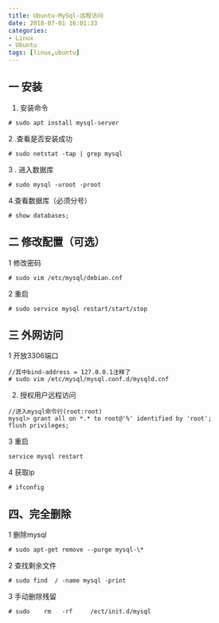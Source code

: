 ```yaml
---
title: Ubuntu-MySql-远程访问
date: 2018-07-01 16:01:33
categories: 
- Linux 
- Ubuntu
tags: [linux,ubuntu]
---
```


<meta name="referrer" content="no-referrer" />


## 一 安装

1. 安装命令
```
# sudo apt install mysql-server
```
2 .查看是否安装成功
```
# sudo netstat -tap | grep mysql
```
3 . 进入数据库
```
# sudo mysql -uroot -proot
```
4.查看数据库（必须分号）
```
# show databases;
```

## 二 修改配置（可选）
1 修改密码

```
# sudo vim /etc/mysql/debian.cnf
```
2 重启
```
# sudo service mysql restart/start/stop
```

## 三 外网访问

1  开放3306端口 
```
//其中bind-address = 127.0.0.1注释了
# sudo vim /etc/mysql/mysql.conf.d/mysqld.cnf
```
2. 授权用户远程访问
```
//进入mysql命令行(root:root)
mysql> grant all on *.* to root@'%' identified by 'root';
flush privileges;
```
3 重启
```
service mysql restart
```
4 获取ip
```
# ifconfig
```

## 四、完全删除

1  删除mysql
```
# sudo apt-get remove --purge mysql-\*
```
2 查找剩余文件
```
# sudo find  / -name mysql -print
```
3 手动删除残留
```
# sudo    rm   -rf     /ect/init.d/mysql
```
